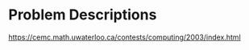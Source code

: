 Problem Descriptions
=================
https://cemc.math.uwaterloo.ca/contests/computing/2003/index.html
